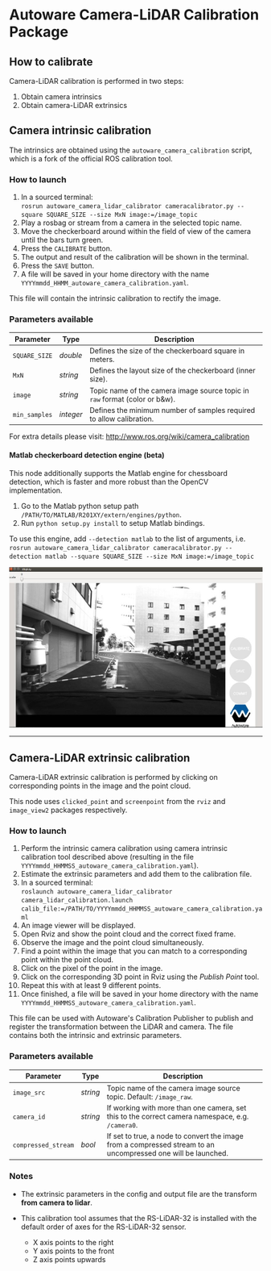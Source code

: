 # Autoware Camera-LiDAR Calibration Package

## How to calibrate

Camera-LiDAR calibration is performed in two steps:
1. Obtain camera intrinsics
2. Obtain camera-LiDAR extrinsics

## Camera intrinsic calibration

The intrinsics are obtained using the `autoware_camera_calibration` script, which is a fork of the official ROS calibration tool.

### How to launch
1. In a sourced terminal:\
`rosrun autoware_camera_lidar_calibrator cameracalibrator.py --square SQUARE_SIZE --size MxN image:=/image_topic`
2. Play a rosbag or stream from a camera in the selected topic name.
3. Move the checkerboard around within the field of view of the camera until the bars turn green.
4. Press the `CALIBRATE` button.
5. The output and result of the calibration will be shown in the terminal.
6. Press the `SAVE` button.
7. A file will be saved in your home directory with the name `YYYYmmdd_HHMM_autoware_camera_calibration.yaml`.

This file will contain the intrinsic calibration to rectify the image.

### Parameters available

Parameter| Type| Description|
----------|-----|--------
|`SQUARE_SIZE`|*double* |Defines the size of the checkerboard square in meters.|
|`MxN`|*string* |Defines the layout size of the checkerboard (inner size).|
|`image`|*string* |Topic name of the camera image source topic in `raw` format (color or b&w).|
|`min_samples`|*integer* |Defines the minimum number of samples required to allow calibration.|

For extra details please visit: http://www.ros.org/wiki/camera_calibration

#### Matlab checkerboard detection engine (beta)

This node additionally supports the Matlab engine for chessboard detection, which is faster and more robust than the OpenCV implementation.

1. Go to the Matlab python setup path `/PATH/TO/MATLAB/R201XY/extern/engines/python`.
2. Run `python setup.py install` to setup Matlab bindings.

To use this engine, add `--detection matlab` to the list of arguments, i.e.\
`rosrun autoware_camera_lidar_calibrator cameracalibrator.py --detection matlab --square SQUARE_SIZE --size MxN image:=/image_topic`

![Calibration](docs/camera_calibration.jpg "Autoware camera calibration")

---

## Camera-LiDAR extrinsic calibration

Camera-LiDAR extrinsic calibration is performed by clicking on corresponding points in the image and the point cloud.

This node uses `clicked_point` and `screenpoint` from the `rviz` and `image_view2` packages respectively.

### How to launch

1. Perform the intrinsic camera calibration using camera intrinsic calibration tool described above (resulting in the file `YYYYmmdd_HHMMSS_autoware_camera_calibration.yaml`).
2. Estimate the extrinsic parameters and add them to the calibration file.
3. In a sourced terminal:\
`roslaunch autoware_camera_lidar_calibrator camera_lidar_calibration.launch calib_file:=/PATH/TO/YYYYmmdd_HHMMSS_autoware_camera_calibration.yaml`
4. An image viewer will be displayed.
5. Open Rviz and show the point cloud and the correct fixed frame.
6. Observe the image and the point cloud simultaneously.
7. Find a point within the image that you can match to a corresponding point within the point cloud.
8. Click on the pixel of the point in the image.
9. Click on the corresponding 3D point in Rviz using the *Publish Point* tool.
10. Repeat this with at least 9 different points.
11. Once finished, a file will be saved in your home directory with the name
`YYYYmmdd_HHMMSS_autoware_camera_calibration.yaml`.

This file can be used with Autoware's Calibration Publisher to publish and register the transformation
between the LiDAR and camera. The file contains both the intrinsic and extrinsic parameters.

### Parameters available

Parameter| Type| Description|
----------|-----|--------
|`image_src`|*string* |Topic name of the camera image source topic. Default: `/image_raw`.|
|`camera_id`|*string* |If working with more than one camera, set this to the correct camera namespace, e.g. `/camera0`.|
|`compressed_stream`|*bool* |If set to true, a node to convert the image from a compressed stream to an uncompressed one will be launched.|

### Notes

- The extrinsic parameters in the config and output file are the transform **from camera to lidar**.

- This calibration tool assumes that the RS-LiDAR-32 is installed with the default order of axes for the RS-LiDAR-32 sensor.
  * X axis points to the right
  * Y axis points to the front
  * Z axis points upwards
